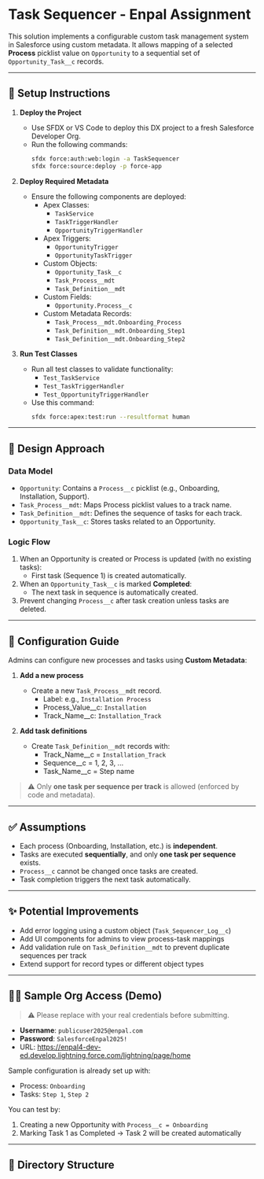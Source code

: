 # Task Sequencer - Enpal Assignment

This solution implements a configurable custom task management system in Salesforce using custom metadata. It allows mapping of a selected **Process** picklist value on `Opportunity` to a sequential set of `Opportunity_Task__c` records.

---

## 🚀 Setup Instructions

1. **Deploy the Project**
   - Use SFDX or VS Code to deploy this DX project to a fresh Salesforce Developer Org.
   - Run the following commands:
     ```bash
     sfdx force:auth:web:login -a TaskSequencer
     sfdx force:source:deploy -p force-app
     ```

2. **Deploy Required Metadata**
   - Ensure the following components are deployed:
     - Apex Classes:
       - `TaskService`
       - `TaskTriggerHandler`
       - `OpportunityTriggerHandler`
     - Apex Triggers:
       - `OpportunityTrigger`
       - `OpportunityTaskTrigger`
     - Custom Objects:
       - `Opportunity_Task__c`
       - `Task_Process__mdt`
       - `Task_Definition__mdt`
     - Custom Fields:
       - `Opportunity.Process__c`
     - Custom Metadata Records:
       - `Task_Process__mdt.Onboarding_Process`
       - `Task_Definition__mdt.Onboarding_Step1`
       - `Task_Definition__mdt.Onboarding_Step2`

3. **Run Test Classes**
   - Run all test classes to validate functionality:
     - `Test_TaskService`
     - `Test_TaskTriggerHandler`
     - `Test_OpportunityTriggerHandler`
   - Use this command:
     ```bash
     sfdx force:apex:test:run --resultformat human
     ```

---

## 🧠 Design Approach

### Data Model
- `Opportunity`: Contains a `Process__c` picklist (e.g., Onboarding, Installation, Support).
- `Task_Process__mdt`: Maps Process picklist values to a track name.
- `Task_Definition__mdt`: Defines the sequence of tasks for each track.
- `Opportunity_Task__c`: Stores tasks related to an Opportunity.

### Logic Flow
1. When an Opportunity is created or Process is updated (with no existing tasks):
   - First task (Sequence 1) is created automatically.
2. When an `Opportunity_Task__c` is marked **Completed**:
   - The next task in sequence is automatically created.
3. Prevent changing `Process__c` after task creation unless tasks are deleted.

---

## 🔧 Configuration Guide

Admins can configure new processes and tasks using **Custom Metadata**:

1. **Add a new process**
   - Create a new `Task_Process__mdt` record.
     - Label: e.g., `Installation Process`
     - Process_Value__c: `Installation`
     - Track_Name__c: `Installation_Track`

2. **Add task definitions**
   - Create `Task_Definition__mdt` records with:
     - Track_Name__c = `Installation_Track`
     - Sequence__c = 1, 2, 3, ...
     - Task_Name__c = Step name

> ⚠️ Only **one task per sequence per track** is allowed (enforced by code and metadata).

---

## ✅ Assumptions

- Each process (Onboarding, Installation, etc.) is **independent**.
- Tasks are executed **sequentially**, and only **one task per sequence** exists.
- `Process__c` cannot be changed once tasks are created.
- Task completion triggers the next task automatically.

---

## ✨ Potential Improvements

- Add error logging using a custom object (`Task_Sequencer_Log__c`)
- Add UI components for admins to view process-task mappings
- Add validation rule on `Task_Definition__mdt` to prevent duplicate sequences per track
- Extend support for record types or different object types

---

## 👩‍💻 Sample Org Access (Demo)

> ⚠️ Please replace with your real credentials before submitting.

- **Username**: `publicuser2025@enpal.com`
- **Password**: `SalesforceEnpal2025!`
- URL: https://enpal4-dev-ed.develop.lightning.force.com/lightning/page/home

Sample configuration is already set up with:
- Process: `Onboarding`
- Tasks: `Step 1`, `Step 2`

You can test by:
1. Creating a new Opportunity with `Process__c = Onboarding`
2. Marking Task 1 as Completed → Task 2 will be created automatically

---

## 📁 Directory Structure

